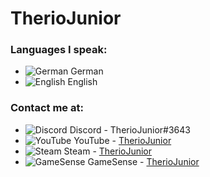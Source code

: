 # TherioJunior

### Languages I speak:
- ![German](https://raw.githubusercontent.com/stevenrskelton/flag-icon/master/png/16/country-4x3/de.png) German
- ![English](https://raw.githubusercontent.com/stevenrskelton/flag-icon/master/png/16/country-4x3/gb.png) English

### Contact me at:
- ![Discord](https://camo.githubusercontent.com/095acb6e84b328e842689dc5a9e6203daf994507d60b70d6a3b03dfda920ac7a/68747470733a2f2f692e696d6775722e636f6d2f30303278676e732e706e67) Discord - TherioJunior#3643
- ![YouTube](https://camo.githubusercontent.com/f8a3a9071699ab6979d37cd5dea7c71b258ad12f9180994cd57519a5f0e5b26a/68747470733a2f2f7777772e796f75747562652e636f6d2f66617669636f6e2e69636f) YouTube - [TherioJunior](https://m.youtube.com/channel/UC-dm9tYCKZpgy22NRcTj2oA)
- ![Steam](https://camo.githubusercontent.com/ce89a685b15f74468547b144d6d811e9e86a6bb0c4e8634b616db0d084439de5/68747470733a2f2f692e696d6775722e636f6d2f52416a5a7251622e706e67) Steam - [TherioJunior](https://steamcommunity.com/id/hypnotizable/)
- ![GameSense](https://camo.githubusercontent.com/500ebdd4c994b8ea365dd5385b8aaa04361d44f54d34838ddccd80a9374649a2/68747470733a2f2f67616d6573656e73652e7075622f66617669636f6e2e69636f) GameSense - [TherioJunior](https://gamesense.pub/forums/profile.php?id=6849)


<!--
**theriojunior/TherioJunior** is a ✨ _special_ ✨ repository because its `README.md` (this file) appears on your GitHub profile.

Here are some ideas to get you started:

- 🔭 I’m currently working on ...
- 🌱 I’m currently learning ...
- 👯 I’m looking to collaborate on ...
- 🤔 I’m looking for help with ...
- 💬 Ask me about ...
- 📫 How to reach me: ...
- 😄 Pronouns: ...
- ⚡ Fun fact: ...
-->
